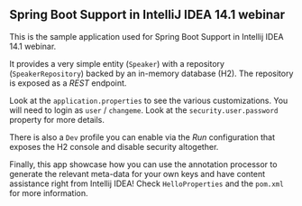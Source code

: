 ## Spring Boot Support in IntelliJ IDEA 14.1 webinar

This is the sample application used for Spring Boot Support in Intellij IDEA 14.1 webinar.

It provides a very simple entity (`Speaker`) with a repository (`SpeakerRepository`) backed by an in-memory database (H2). The repository is exposed as a  _REST_ endpoint.

Look at the `application.properties` to see the various customizations. You will need to login as `user` / `changeme`. Look at the `security.user.password` property for more details.
 
There is also a `Dev` profile you can enable via the _Run_ configuration that exposes the H2 console and disable security altogether.
 
Finally, this app showcase how you can use the annotation processor to generate the relevant meta-data for your own keys and have content assistance right from Intellij IDEA! Check `HelloProperties` and the `pom.xml` for more information.

